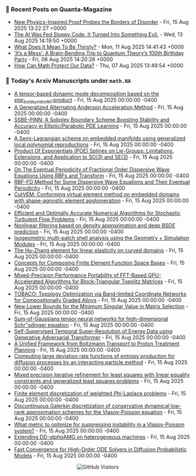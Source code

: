 ### 📝 Recent Posts on Quanta-Magazine
<!-- quanta starts -->
* <a href="https://www.quantamagazine.org/new-physics-inspired-proof-probes-the-borders-of-disorder-20250815/">New Physics-Inspired Proof Probes the Borders of Disorder</a> - Fri, 15 Aug 2025 13:22:27 +0000
* <a href="https://www.quantamagazine.org/the-ai-was-fed-sloppy-code-it-turned-into-something-evil-20250813/">The AI Was Fed Sloppy Code. It Turned Into Something Evil.</a> - Wed, 13 Aug 2025 14:19:50 +0000
* <a href="https://www.quantamagazine.org/what-does-it-mean-to-be-thirsty-20250811/">What Does It Mean To Be Thirsty?</a> - Mon, 11 Aug 2025 14:41:43 +0000
* <a href="https://www.quantamagazine.org/its-a-mess-a-brain-bending-trip-to-quantum-theorys-100th-birthday-party-20250808/">‘It’s a Mess’: A Brain-Bending Trip to Quantum Theory’s 100th Birthday Party</a> - Fri, 08 Aug 2025 14:20:28 +0000
* <a href="https://www.quantamagazine.org/how-can-math-protect-our-data-20250807/">How Can Math Protect Our Data?</a> - Thu, 07 Aug 2025 13:49:54 +0000
<!-- quanta ends -->


### 📝 Today's Arxiv Manuscripts under ``math.NA``
<!-- arxiv-math-na starts -->
* <a href="https://arxiv.org/abs/2508.10126">A tensor-based dynamic mode decomposition based on the $star_{boldsymbol{M}}$-product</a> - Fri, 15 Aug 2025 00:00:00 -0400
* <a href="https://arxiv.org/abs/2508.10158">A Generalized Alternating Anderson Acceleration Method</a> - Fri, 15 Aug 2025 00:00:00 -0400
* <a href="https://arxiv.org/abs/2508.10322">SSBE-PINN: A Sobolev Boundary Scheme Boosting Stability and Accuracy in Elliptic/Parabolic PDE Learning</a> - Fri, 15 Aug 2025 00:00:00 -0400
* <a href="https://arxiv.org/abs/2508.10344">A Semi-Lagrangian scheme on embedded manifolds using generalized local polynomial reproductions</a> - Fri, 15 Aug 2025 00:00:00 -0400
* <a href="https://arxiv.org/abs/2508.10513">Product Of Exponentials (POE) Splines on Lie-Groups: Limitations, Extensions, and Application to SO(3) and SE(3)</a> - Fri, 15 Aug 2025 00:00:00 -0400
* <a href="https://arxiv.org/abs/2508.10547">On The Eventual Periodicity of Fractional Order Dispersive Wave Equations Using RBFs and Transform</a> - Fri, 15 Aug 2025 00:00:00 -0400
* <a href="https://arxiv.org/abs/2508.10558">RBF-FD Method for Some Dispersive Wave Equations and Their Eventual Periodicity</a> - Fri, 15 Aug 2025 00:00:00 -0400
* <a href="https://arxiv.org/abs/2508.10570">CutVEM: Conforming virtual element method on embedded domains with shape-agnostic element agglomeration</a> - Fri, 15 Aug 2025 00:00:00 -0400
* <a href="https://arxiv.org/abs/2508.10578">Efficient and Optimally Accurate Numerical Algorithms for Stochastic Turbulent Flow Problems</a> - Fri, 15 Aug 2025 00:00:00 -0400
* <a href="https://arxiv.org/abs/2508.10630">Nonlinear filtering based on density approximation and deep BSDE prediction</a> - Fri, 15 Aug 2025 00:00:00 -0400
* <a href="https://arxiv.org/abs/2508.10648">Isogeometric multi-patch shell analysis using the Geometry + Simulation Modules</a> - Fri, 15 Aug 2025 00:00:00 -0400
* <a href="https://arxiv.org/abs/2508.10674">The Hu-Zhang element for linear elasticity on curved domains</a> - Fri, 15 Aug 2025 00:00:00 -0400
* <a href="https://arxiv.org/abs/2508.10125">Concepts for Composing Finite Element Function Space Bases</a> - Fri, 15 Aug 2025 00:00:00 -0400
* <a href="https://arxiv.org/abs/2508.10202">Mixed-Precision Performance Portability of FFT-Based GPU-Accelerated Algorithms for Block-Triangular Toeplitz Matrices</a> - Fri, 15 Aug 2025 00:00:00 -0400
* <a href="https://arxiv.org/abs/2508.10320">TOBACO: Topology Optimization via Band-limited Coordinate Networks for Compositionally Graded Alloys</a> - Fri, 15 Aug 2025 00:00:00 -0400
* <a href="https://arxiv.org/abs/2508.10452">New Lower Bounds for the Minimum Singular Value in Matrix Selection</a> - Fri, 15 Aug 2025 00:00:00 -0400
* <a href="https://arxiv.org/abs/2508.10454">Sum-of-Gaussians tensor neural networks for high-dimensional Schr"odinger equation</a> - Fri, 15 Aug 2025 00:00:00 -0400
* <a href="https://arxiv.org/abs/2508.10587">Self-Supervised Temporal Super-Resolution of Energy Data using Generative Adversarial Transformer</a> - Fri, 15 Aug 2025 00:00:00 -0400
* <a href="https://arxiv.org/abs/2508.10596">A Unified Framework from Boltzmann Transport to Proton Treatment Planning</a> - Fri, 15 Aug 2025 00:00:00 -0400
* <a href="https://arxiv.org/abs/2403.19223">Computing large deviation rate functions of entropy production for diffusion processes by an interacting particle method</a> - Fri, 15 Aug 2025 00:00:00 -0400
* <a href="https://arxiv.org/abs/2406.16499">Mixed precision iterative refinement for least squares with linear equality constraints and generalized least squares problems</a> - Fri, 15 Aug 2025 00:00:00 -0400
* <a href="https://arxiv.org/abs/2412.10327">Finite element discretization of weighted $Phi$-Laplace problems</a> - Fri, 15 Aug 2025 00:00:00 -0400
* <a href="https://arxiv.org/abs/2503.10562">Discontinuous Galerkin discretization of conservative dynamical low-rank approximation schemes for the Vlasov-Poisson equation</a> - Fri, 15 Aug 2025 00:00:00 -0400
* <a href="https://arxiv.org/abs/2504.10435">What metric to optimize for suppressing instability in a Vlasov-Poisson system?</a> - Fri, 15 Aug 2025 00:00:00 -0400
* <a href="https://arxiv.org/abs/2407.08092">Extending DD-$alpha$AMG on heterogeneous machines</a> - Fri, 15 Aug 2025 00:00:00 -0400
* <a href="https://arxiv.org/abs/2506.13061">Fast Convergence for High-Order ODE Solvers in Diffusion Probabilistic Models</a> - Fri, 15 Aug 2025 00:00:00 -0400
<!-- arxiv-math-na ends -->

<div align="center">
  
![GitHub Visitors](https://api.visitorbadge.io/api/visitors?path=https%3A%2F%2Fgithub.com%2Flowrank&label=profile%20views&labelColor=%231e1e2e&countColor=%23cba6f7)



</div>

